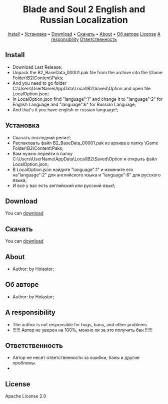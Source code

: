 <h1 align="center">
  <br>
  Blade and Soul 2 English and Russian Localization
  <br>
</h1>

<p align="center">
  <a href="#Install">Install</a> •
  <a href="#Установка">Установка</a> •
  <a href="#download">Download</a> •
  <a href="#Скачать">Скачать</a> •
  <a href="#About">About</a> •
  <a href="#Об авторе">Об авторе</a>
  <a href="#License">License</a>
  <a href="#A responsibility">A responsibility</a>
  <a href="#Ответственность">Ответственность</a>
</p>



## Install

* Download Last Release;
* Unpack the B2_BaseData_00001.pak file from the archive into the \Game Folder\B2\Content\Paks;
* And you need to go folder C:\Users\UserName\AppData\Local\B2\Saved\Option and open file LocalOption.json;
* In LocalOption.json find "language":1" and change it to "language":2" for English Language and "language":6" for Russian Language;
* And that's it you have english or russian language!;

<!-- ![screenshot](https://raw.githubusercontent.com/amitmerchant1990/electron-markdownify/master/app/img/markdownify.gif) -->

## Установка

* Скачать последний релиз!;
* Распаковать файл B2_BaseData_00001.pak из архива в папку \Game Folder\B2\Content\Paks;
* Вам нужно перейти в папку C:\Users\UserName\AppData\Local\B2\Saved\Option и открыть файл LocalOption.json;
* В LocalOption.json найдите "language":1" и измените его на"language":2" для английского языка и "language":6" для русского языка;
* И все у вас есть английский или русский язык!;

## Download

You can [download](https://github.com/Holastor/Blade-and-Soul-2-Localization/releases)

## Скачать

You can [download](https://github.com/Holastor/Blade-and-Soul-2-Localization/releases)

## About
  * Author: by Holastor;
## Об авторе
  * Author: by Holastor;

## A responsibility

* The author is not responsible for bugs, bans, and other problems.
* !!!!!! Автор не уверен на 100%, можно ли за это получить бан !!!!!!

## Ответственность

* Автор не несет ответственности за ошибки, баны и другие проблемы.
* 

## License

Apache License 2.0
